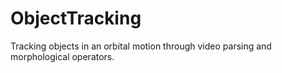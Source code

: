 # ObjectTracking
Tracking objects in an orbital motion through video parsing and morphological operators.
